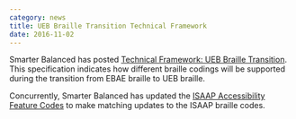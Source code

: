 ```yaml
---
category: news
title: UEB Braille Transition Technical Framework
date: 2016-11-02
---
```

Smarter Balanced has posted [Technical Framework: UEB Braille Transition](http://www.smarterapp.org/specs/UEB_Braille_Transition_Technical_Framework.html). This specification indicates how different braille codings will be supported during the transition from EBAE braille to UEB braille.

Concurrently, Smarter Balanced has updated the [ISAAP Accessibility Feature Codes](http://www.smarterapp.org/specs/ISAAP-AccessibilityFeatureCodes.html) to make matching updates to the ISAAP braille codes.